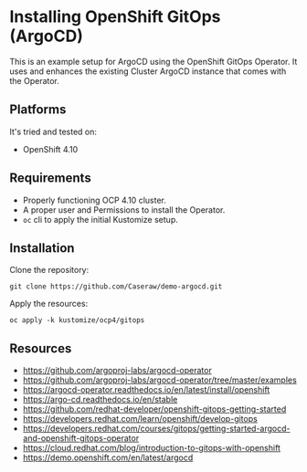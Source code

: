 # Installing OpenShift GitOps (ArgoCD)

This is an example setup for ArgoCD using the OpenShift GitOps Operator. It uses
and enhances the existing Cluster ArgoCD instance that comes with the Operator.

## Platforms

It's tried and tested on:
- OpenShift 4.10

## Requirements

- Properly functioning OCP 4.10 cluster.
- A proper user and Permissions to install the Operator.
- `oc` cli to apply the initial Kustomize setup.

## Installation

Clone the repository:

`git clone https://github.com/Caseraw/demo-argocd.git`

Apply the resources:

`oc apply -k kustomize/ocp4/gitops`

## Resources

- https://github.com/argoproj-labs/argocd-operator
- https://github.com/argoproj-labs/argocd-operator/tree/master/examples
- https://argocd-operator.readthedocs.io/en/latest/install/openshift
- https://argo-cd.readthedocs.io/en/stable
- https://github.com/redhat-developer/openshift-gitops-getting-started
- https://developers.redhat.com/learn/openshift/develop-gitops
- https://developers.redhat.com/courses/gitops/getting-started-argocd-and-openshift-gitops-operator
- https://cloud.redhat.com/blog/introduction-to-gitops-with-openshift
- https://demo.openshift.com/en/latest/argocd
